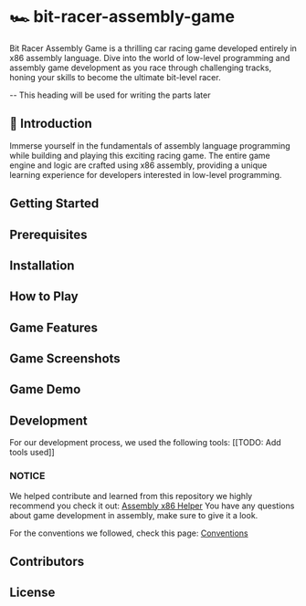 # 🏎️ bit-racer-assembly-game

Bit Racer Assembly Game is a thrilling car racing game developed entirely in x86 assembly language. Dive into the world of low-level programming and assembly game development as you race through challenging tracks, honing your skills to become the ultimate bit-level racer.

-- This heading will be used for writing the parts later

## 👊 Introduction

Immerse yourself in the fundamentals of assembly language programming while building and playing this exciting racing game. The entire game engine and logic are crafted using x86 assembly, providing a unique learning experience for developers interested in low-level programming.

## Getting Started

## Prerequisites

## Installation

## How to Play

## Game Features

## Game Screenshots

## Game Demo

## Development

For our development process, we used the following tools:
[[TODO: Add tools used]]

### NOTICE

We helped contribute and learned from this repository we highly recommend you check it out:
[Assembly x86 Helper](https://github.com/amir-kedis/Assembly-x86-helper)
You have any questions about game development in assembly, make sure to give it a look.

For the conventions we followed, check this page:
[Conventions](./docs/conventions.md)

## Contributors

## License
